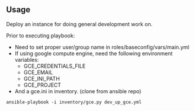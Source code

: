 ## Usage
Deploy an instance for doing general development work on.

Prior to executing playbook:
- Need to set proper user/group name in roles/baseconfig/vars/main.yml
- If using google compute engine, need the following environment variables:
  - GCE_CREDENTIALS_FILE
  - GCE_EMAIL
  - GCE_INI_PATH
  - GCE_PROJECT
- And a gce.ini in inventory. (clone from ansible repo)

```
ansible-playbook -i inventory/gce.py dev_up_gce.yml
```

